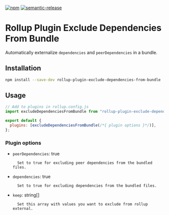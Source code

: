 [![npm](https://img.shields.io/npm/v/rollup-plugin-exclude-dependencies-from-bundle.svg)](https://www.npmjs.com/package/rollup-plugin-exclude-dependencies-from-bundle) [![semantic-release](https://img.shields.io/badge/%20%20%F0%9F%93%A6%F0%9F%9A%80-semantic--release-e10079.svg)](https://github.com/semantic-release/semantic-release)

# Rollup Plugin Exclude Dependencies From Bundle

Automatically externalize `dependencies` and `peerDependencies` in a bundle.

## Installation

```bash
npm install --save-dev rollup-plugin-exclude-dependencies-from-bundle
```

## Usage

```javascript
// Add to plugins in rollup.config.js
import excludeDependenciesFromBundle from "rollup-plugin-exclude-dependencies-from-bundle";

export default {
  plugins: [excludeDependenciesFromBundle(/*{ plugin options }*/)],
};
```

### Plugin options

- `peerDependencies`: true

      	Set to true for excluding peer dependencies from the bundled files.

- `dependencies`: true

      	Set to true for excluding dependencies from the bundled files.

- `keep`: string[]

      	Set this array with values you want to exclude from rollup external.
